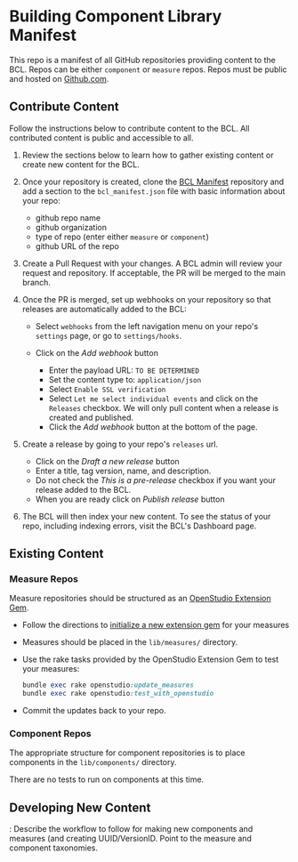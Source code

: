 # Building Component Library Manifest

This repo is a manifest of all GitHub repositories providing content to the BCL.  Repos can be either `component` or `measure` repos.  Repos must be public and hosted on [Github.com](https://github.com).

## Contribute Content

Follow the instructions below to contribute content to the BCL.  All contributed content is public and accessible to all.

1. Review the sections below to learn how to gather existing content or create new content for the BCL.

1. Once your repository is created, clone the [BCL Manifest](https://github.com/BuildingComponentLibrary/bcl-manifest) repository and add a section to the `bcl_manifest.json` file with basic information about your repo:
	- github repo name
	- github organization
	- type of repo (enter either `measure` or `component`)
	- github URL of the repo

1. Create a Pull Request with your changes.  A BCL admin will review your request and repository.  If acceptable, the PR will be merged to the main branch.

1. Once the PR is merged, set up webhooks on your repository so that releases are automatically added to the BCL:
	- Select `webhooks` from the left navigation menu on your repo's `settings` page, or go to `settings/hooks`.

	- Click on the *Add webhook* button

		- Enter the payload URL: `TO BE DETERMINED`
		- Set the content type to: `application/json`
		- Select `Enable SSL verification`
		- Select `Let me select individual events` and click on the `Releases` checkbox.  We will only pull content when a release is created and published.
		- Click the *Add webhook* button at the bottom of the page.

1.  Create a release by going to your repo's `releases` url.
		
	- Click on the *Draft a new release* button
	- Enter a title, tag version, name, and description.
	- Do not check the *This is a pre-release* checkbox if you want your release added to the BCL.
	- When you are ready click on *Publish release* button

1.  The BCL will then index your new content.  To see the status of your repo, including indexing errors, visit the BCL's Dashboard page.


## Existing Content

### Measure Repos

Measure repositories should be structured as an [OpenStudio Extension Gem](https://github.com/NREL/openstudio-extension-gem).

- Follow the directions to [initialize a new extension gem](https://github.com/NREL/openstudio-extension-gem#initializing-a-new-extension-gem) for your measures

- Measures should be placed in the `lib/measures/` directory.

- Use the rake tasks provided by the OpenStudio Extension Gem to test your measures:
	```ruby
	bundle exec rake openstudio:update_measures
	bundle exec rake openstudio:test_with_openstudio
	```

- Commit the updates back to your repo.

### Component Repos

The appropriate structure for component repositories is to place components in the `lib/components/` directory.

There are no tests to run on components at this time.



## Developing New Content

<TODO>: Describe the workflow to follow for making new components and measures (and creating UUID/VersionID.  Point to the measure and component taxonomies. 